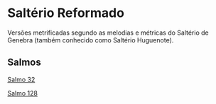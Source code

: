 # Saltério Reformado

Versões metrificadas segundo as melodias e métricas do Saltério de Genebra (também conhecido como Saltério Huguenote).

## Salmos

[Salmo 32](psalms/html/Salmo32.html)

[Salmo 128](psalms/html/Salmo128.html)

